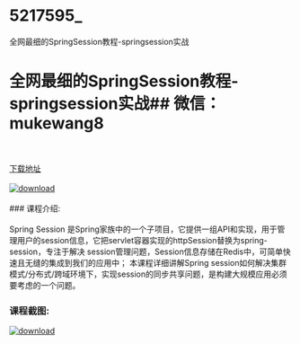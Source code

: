 # 5217595_
全网最细的SpringSession教程-springsession实战
# 全网最细的SpringSession教程-springsession实战## 微信：mukewang8
<br/></br>[下载地址](http://www.36tz.cn/article/5217595 "下载地址")
<br/></br>[![download](http://36tz.cn/muke_img/2021_01_1-51-300x192.png "下载地址")](http://www.36tz.cn/article/5217595 "下载地址")
<br/></br>### 课程介绍:<br/></br>Spring Session 是Spring家族中的一个子项目，它提供一组API和实现，用于管理用户的session信息，它把servlet容器实现的httpSession替换为spring-session，专注于解决 session管理问题，Session信息存储在Redis中，可简单快速且无缝的集成到我们的应用中；
本课程详细讲解Spring session如何解决集群模式/分布式/跨域环境下，实现session的同步共享问题，是构建大规模应用必须要考虑的一个问题。

### 课程截图:
[![download](http://36tz.cn/muke_img/2021_01_2-59.png "下载地址")](http://www.36tz.cn/article/5217595 "下载地址")
